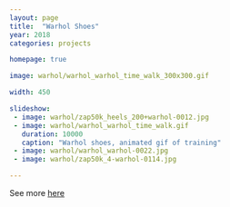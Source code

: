 ```yaml
---
layout: page
title:  "Warhol Shoes"
year: 2018
categories: projects

homepage: true

image: warhol/warhol_warhol_time_walk_300x300.gif

width: 450

slideshow:
 - image: warhol/zap50k_heels_200+warhol-0012.jpg
 - image: warhol/warhol_warhol_time_walk.gif
   duration: 10000
   caption: "Warhol shoes, animated gif of training"
 - image: warhol/warhol_warhol-0022.jpg
 - image: warhol/zap50k_4-warhol-0114.jpg

---
```


See more [here](/projects/warhol-shoes-exploded.html)